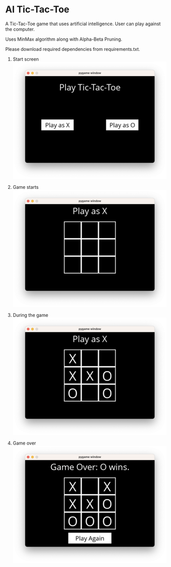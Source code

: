 # AI Tic-Tac-Toe

A Tic-Tac-Toe game that uses artificial intelligence. User can play against the computer.

Uses MinMax algorithm along with Alpha-Beta Pruning.

Please download required dependencies from requirements.txt.

1. Start screen
![Start screen](assets/img_1.png)

2. Game starts
![Game starts](assets/img_2.png)

3. During the game
![Playing](assets/img_3.png)

4. Game over
![Game over](assets/img_4.png)